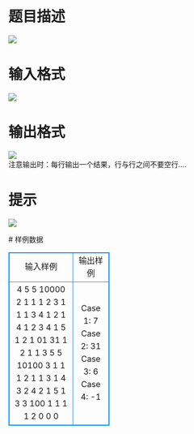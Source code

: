 # 

 
 # 题目描述 
<p>
<img border="0" src="/source/joyoi/tyvj-2718/img/aHR0cDovL3d3dy5qb3lvaS5jbi9wcm9ibGVtL3R5dmotMjcxOC9wcm9ibGVtc19pbWFnZXMvMzIxOS8xOTU1XzEuanBn.jpg"> <br></p> 

 
 # 输入格式 
<p>
<img border="0" src="/source/joyoi/tyvj-2718/img/aHR0cDovL3d3dy5qb3lvaS5jbi9wcm9ibGVtL3R5dmotMjcxOC9wcm9ibGVtc19pbWFnZXMvMzIxOS8xOTU1XzIuanBn.jpg"> <br></p> 

 
 # 输出格式 
<p>
<img border="0" src="/source/joyoi/tyvj-2718/img/aHR0cDovL3d3dy5qb3lvaS5jbi9wcm9ibGVtL3R5dmotMjcxOC9wcm9ibGVtc19pbWFnZXMvMzIxOS8xOTU1XzMuanBn.jpg"> <br>注意输出时：每行输出一个结果，行与行之间不要空行....</p> 

 
 # 提示 
<p>
<img border="0" src="/source/joyoi/tyvj-2718/img/aHR0cDovL3d3dy5qb3lvaS5jbi9wcm9ibGVtL3R5dmotMjcxOC9wcm9ibGVtc19pbWFnZXMvMzIxOS8xOTU1XzQuanBn.jpg"> <br></p> 
# 样例数据
<style>
        table,table tr th, table tr td { border:1px solid #0094ff; }
        table { width: 200px; min-height: 25px; line-height: 25px; text-align: center; border-collapse: collapse;}   
    </style>
<table>
	<tr>
		<td>输入样例</td>
		<td>输出样例</td>
	</tr>
<tr><td>4 5 5 
10000 
2 1 1 1 2 
3 1 1 1 3 
4 1 2 1 4 
1 2 3 4 1 5 
1 2 1 
01 
31 1 2 1 1 
3 5 5 
10100 
3 1 1 1 2 
1 1 3 1 4 
3 2 4 2 1 5 
1 3 3 
100 
1 1 1 1 2 
0 0 0 </td><td>Case 1: 7  
Case 2: 31
Case 3: 6
Case 4: -1 
 </td></tr></table>
